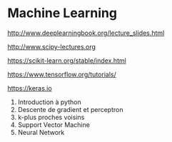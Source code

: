 Machine Learning
================

http://www.deeplearningbook.org/lecture_slides.html

http://www.scipy-lectures.org

https://scikit-learn.org/stable/index.html

https://www.tensorflow.org/tutorials/

https://keras.io

1. Introduction à python
2. Descente de gradient et perceptron
3. k-plus proches voisins
4. Support Vector Machine
5. Neural Network

